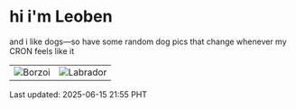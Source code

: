 # hi i'm Leoben

and i like dogs—so have some random dog pics that change whenever my CRON feels like it

|  |  |
|--------|----------|
| ![Borzoi](https://random-dog-vercel.vercel.app/api/random-borzoi?v=1749995730) | ![Labrador](https://random-dog-vercel.vercel.app/api/random-labrador?v=1749995730) |

Last updated: 2025-06-15 21:55 PHT
